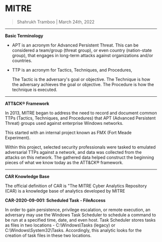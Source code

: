 # MITRE

> Shahrukh Tramboo | March 24th, 2022

--------------------------------------

**Basic Terminology**

-	APT is an acronym for Advanced Persistent Threat.
 	This can be considered a team/group (threat group), or even country (nation-state group), that engages in long-term attacks against organizations and/or countries.

-	TTP is an acronym for Tactics, Techniques, and Procedures,

	The Tactic is the adversary's goal or objective.
	The Technique is how the adversary achieves the goal or objective.
	The Procedure is how the technique is executed.

------------------------------------------

**ATT&CK® Framework**

 In 2013, MITRE began to address the need to record and document common TTPs (Tactics, Techniques, and Procedures) that APT (Advanced Persistent Threat) groups used against enterprise Windows networks.

 This started with an internal project known as FMX (Fort Meade Experiment).

 Within this project, selected security professionals were tasked to emulated adversarial TTPs against a network, and data was collected from the attacks on this network. The gathered data helped construct the beginning pieces of what we know today as the ATT&CK® framework.

 ---------------------------------------------

**CAR Knowledge Base**

The official definition of CAR is "The MITRE Cyber Analytics Repository (CAR) is a knowledge base of analytics developed by MITRE 


**CAR-2020-09-001: Scheduled Task - FileAccess**

In order to gain persistence, privilege escalation, or remote execution, an adversary may use the Windows Task Scheduler to schedule a command to be run at a specified time, date, and even host.
Task Scheduler stores tasks as files in two locations - C:\Windows\Tasks (legacy) or C:\Windows\System32\Tasks. 
Accordingly, this analytic looks for the creation of task files in these two locations.







 